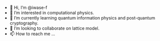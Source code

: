 - 👋 Hi, I’m @iwase-f
- 👀 I’m interested in computational physics.
- 🌱 I’m currently learning quantum information physics and post-quantum cryptography.
- 💞️ I’m looking to collaborate on lattice model.
- 📫 How to reach me ...

<!---
iwase-f/iwase-f is a ✨ special ✨ repository because its `README.md` (this file) appears on your GitHub profile.
You can click the Preview link to take a look at your changes.
--->
